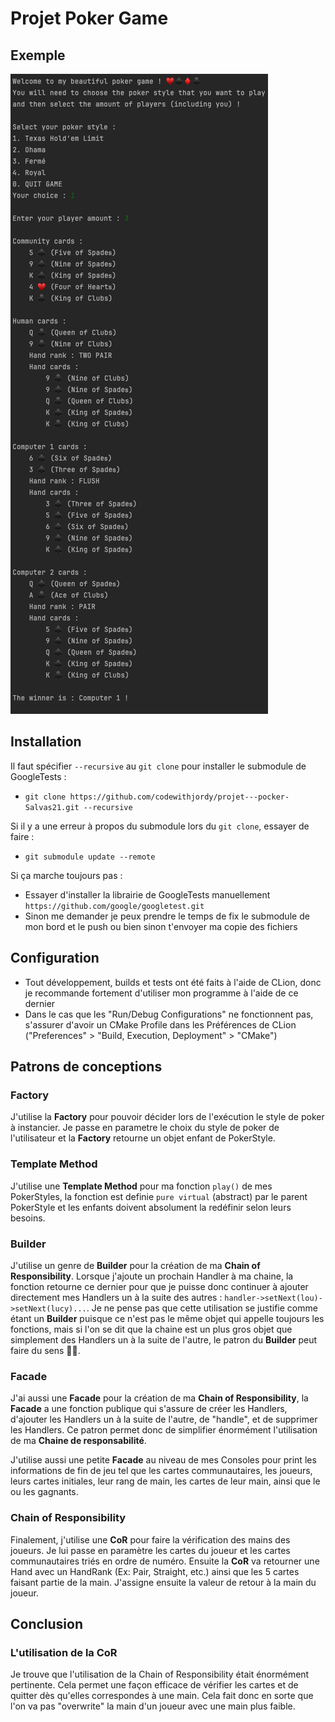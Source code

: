 # Projet Poker Game

## Exemple
![home](images-readme/game.png)

## Installation
Il faut spécifier `--recursive` au `git clone` pour installer le submodule de GoogleTests :

- `git clone https://github.com/codewithjordy/projet---pocker-Salvas21.git --recursive`

Si il y a une erreur à propos du submodule lors du `git clone`, essayer de faire :
- `git submodule update --remote`

Si ça marche toujours pas :
- Essayer d'installer la librairie de GoogleTests manuellement `https://github.com/google/googletest.git`
- Sinon me demander je peux prendre le temps de fix le submodule de mon bord et le push ou bien sinon t'envoyer ma copie des fichiers

## Configuration
- Tout développement, builds et tests ont été faits à l'aide de CLion, donc je recommande fortement d'utiliser mon programme à l'aide de ce dernier
- Dans le cas que les "Run/Debug Configurations" ne fonctionnent pas, s'assurer d'avoir un CMake Profile dans les Préférences de CLion ("Preferences" > "Build, Execution, Deployment" > "CMake")

## Patrons de conceptions

### Factory
J'utilise la __Factory__ pour pouvoir décider lors de l'exécution le style de poker à instancier. Je passe en parametre le choix du style de poker de l'utilisateur et la __Factory__ retourne un objet enfant de PokerStyle.

### Template Method
J'utilise une __Template Method__ pour ma fonction `play()` de mes PokerStyles, la fonction est definie `pure virtual` (abstract) par le parent PokerStyle et les enfants doivent absolument la redéfinir selon leurs besoins. 

### Builder
J'utilise un genre de __Builder__ pour la création de ma __Chain of Responsibility__. Lorsque j'ajoute un prochain Handler à ma chaine, la fonction retourne ce dernier pour que je puisse donc continuer à ajouter directement mes Handlers un à la suite des autres : `handler->setNext(lou)->setNext(lucy)...`. Je ne pense pas que cette utilisation se justifie comme étant un __Builder__ puisque ce n'est pas le même objet qui appelle toujours les fonctions, mais si l'on se dit que la chaine est un plus gros objet que simplement des Handlers un à la suite de l'autre, le patron du __Builder__ peut faire du sens 🤷‍♂️.

### Facade
J'ai aussi une __Facade__ pour la création de ma __Chain of Responsibility__, la __Facade__ a une fonction publique qui s'assure de créer les Handlers, d'ajouter les Handlers un à la suite de l'autre, de "handle", et de supprimer les Handlers. Ce patron permet donc de simplifier énormément l'utilisation de ma __Chaine de responsabilité__.

J'utilise aussi une petite __Facade__ au niveau de mes Consoles pour print les informations de fin de jeu tel que les cartes communautaires, les joueurs, leurs cartes initiales, leur rang de main, les cartes de leur main, ainsi que le ou les gagnants.

### Chain of Responsibility
Finalement, j'utilise une __CoR__ pour faire la vérification des mains des joueurs. Je lui passe en paramètre les cartes du joueur et les cartes communautaires triés en ordre de numéro. Ensuite la __CoR__ va retourner une Hand avec un HandRank (Ex: Pair, Straight, etc.) ainsi que les 5 cartes faisant partie de la main. J'assigne ensuite la valeur de retour à la main du joueur.

## Conclusion
### L'utilisation de la CoR
Je trouve que l'utilisation de la Chain of Responsibility était énormément pertinente. Cela permet une façon efficace de vérifier les cartes et de quitter dès qu'elles correspondes à une main. Cela fait donc en sorte que l'on va pas "overwrite" la main d'un joueur avec une main plus faible.
